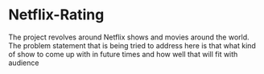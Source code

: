 # Netflix-Rating
The project revolves around Netflix shows and movies around the world. The problem statement that is being tried to address here is that what kind of show to come up with in future times and how well that will fit with audience
